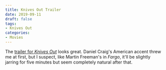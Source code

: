```yaml
---
title: Knives Out Trailer
date: 2019-09-11
draft: false
tags:
- Knives Out
categories:
- Movies
--- 
```

The [trailer for *Knives Out*][1] looks great. Daniel Craig's American accent threw me at first, but I suspect, like Martin Freeman's in *Fargo*, it'll be slightly jarring for five minutes but seem completely natural after that.



[1]:	https://www.youtube.com/watch?v=qGqiHJTsRkQ